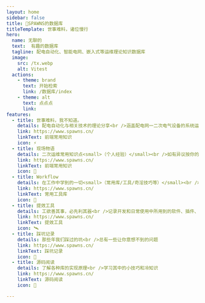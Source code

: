 ```yaml
---
layout: home
sidebar: false
title: 💬SPAWNS的数据库
titleTemplate: 世事难料，诸位慢行
hero:
  name: 无聊的
  text:  有趣的数据库
  tagline: 配电自动化、智能电网、嵌入式等运维理论知识数据库
  image:
    src: /tx.webp
    alt: Vitest
  actions:
    - theme: brand
      text: 开始检索
      link: /数据库/index
    - theme: alt
      text: 点点点
      link: 
features:
  - title: 世事难料，我不知道。
    details: 配电自动化与相关技术的理论分享<br />涵盖配电网一二次电气设备的系统运行原理以及运维方法等<br />并涉及智能电网、物联网、嵌入式、前端、后端等技术文章领域。
    link: https://www.spawns.cn/
    linkText: 前端常用知识
    icon: ⚡
  - title: 现场物语
    details: 二次运维常用知识点<small>（个人经验）</small><br />如有异议按你的理解为主，不接受反驳
    link: https://www.spawns.cn/
    linkText: 前端常用知识
    icon: 🌈
  - title: Workflow
    details: 在工作中学到的一切<small>（常用库/工具/奇淫技巧等）</small><br />配合 CV 大法来更好的摸鱼
    link: https://www.spawns.cn/
    linkText: 常用工具库
    icon: 🌟
  - title: 提效工具
    details: 工欲善其事，必先利其器<br />记录开发和日常使用中所用到的软件、插件、扩展等
    link: https://www.spawns.cn/
    linkText: 提效工具
    icon: 🛰️
  - title: 踩坑记录
    details: 那些年我们踩过的坑<br />总有一些让你意想不到的问题
    link: https://www.spawns.cn/
    linkText: 踩坑记录
    icon: 📃
  - title: 源码阅读
    details: 了解各种库的实现原理<br />学习其中的小技巧和冷知识
    link: https://www.spawns.cn/
    linkText: 源码阅读
    icon: 🌌

---
```


<HomePage />
